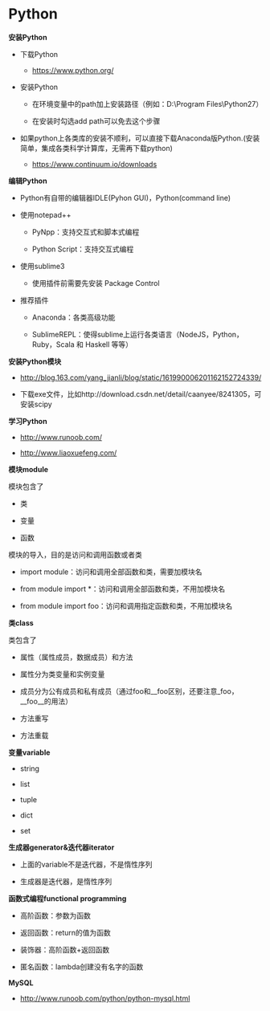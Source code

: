 ﻿# Python

**安装Python**

 - 下载Python
  
   - https://www.python.org/
 
 - 安装Python
 
   - 在环境变量中的path加上安装路径（例如：D:\Program Files\Python27）
   
   - 在安装时勾选add path可以免去这个步骤
 
 - 如果python上各类库的安装不顺利，可以直接下载Anaconda版Python.(安装简单，集成各类科学计算库，无需再下载python)
 
   - https://www.continuum.io/downloads

**编辑Python**

 - Python有自带的编辑器IDLE(Pyhon GUI)，Python(command line)
 
 - 使用notepad++

   - PyNpp：支持交互式和脚本式编程
 
   - Python Script：支持交互式编程
 
 - 使用sublime3
 
   - 使用插件前需要先安装 Package Control

 - 推荐插件
  
    - Anaconda：各类高级功能
  
    - SublimeREPL：使得sublime上运行各类语言（NodeJS，Python，Ruby，Scala 和 Haskell 等等）

**安装Python模块**

 -  http://blog.163.com/yang_jianli/blog/static/161990006201162152724339/

 - 下载exe文件，比如http://download.csdn.net/detail/caanyee/8241305，可安装scipy

**学习Python**
 
 - http://www.runoob.com/
 
 - http://www.liaoxuefeng.com/

**模块module**

模块包含了

 - 类
 
 - 变量

 - 函数
 
模块的导入，目的是访问和调用函数或者类

 - import module：访问和调用全部函数和类，需要加模块名
 
 - from module import *：访问和调用全部函数和类，不用加模块名
 
 - from module import foo：访问和调用指定函数和类，不用加模块名

**类class**

类包含了

 - 属性（属性成员，数据成员）和方法
  - 属性分为类变量和实例变量
  - 成员分为公有成员和私有成员（通过foo和\__foo区别，还要注意\_foo，\__foo\__的用法）
 
 - 方法重写
 
 - 方法重载 

**变量variable**

 - string

 - list
 
 - tuple
 
 - dict
 
 - set
 
**生成器generator&迭代器iterator**

 - 上面的variable不是迭代器，不是惰性序列
 
 - 生成器是迭代器，是惰性序列 

**函数式编程functional programming**

 - 高阶函数：参数为函数
 
 - 返回函数：return的值为函数
 
 - 装饰器：高阶函数+返回函数
 
 - 匿名函数：lambda创建没有名字的函数

**MySQL**

 - http://www.runoob.com/python/python-mysql.html
 
 
 

